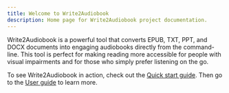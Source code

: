 ```yaml
---
title: Welcome to Write2Audiobook
description: Home page for Write2Audiobook project documentation.
---
```


Write2Audiobook is a powerful tool that converts EPUB, TXT, PPT, and DOCX documents into engaging audiobooks directly
from the command-line. This tool is perfect for making reading more accessible for people with visual impairments and
for those who simply prefer listening on the go.

To see Write2Audiobook in action, check out the [Quick start guide](quick-start.md). Then go to the
[User guide](./user-guide/index.md) to learn more.
